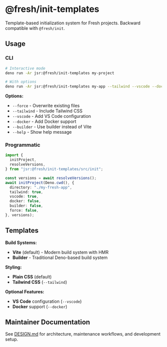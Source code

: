 # @fresh/init-templates

Template-based initialization system for Fresh projects. Backward compatible
with `@fresh/init`.

## Usage

### CLI

```bash
# Interactive mode
deno run -Ar jsr:@fresh/init-templates my-project

# With options
deno run -Ar jsr:@fresh/init-templates my-app --tailwind --vscode --docker
```

**Options:**

- `--force` - Overwrite existing files
- `--tailwind` - Include Tailwind CSS
- `--vscode` - Add VS Code configuration
- `--docker` - Add Docker support
- `--builder` - Use builder instead of Vite
- `--help` - Show help message

### Programmatic

```typescript
import {
  initProject,
  resolveVersions,
} from "jsr:@fresh/init-templates/src/init";

const versions = await resolveVersions();
await initProject(Deno.cwd(), {
  directory: "./my-fresh-app",
  tailwind: true,
  vscode: true,
  docker: false,
  builder: false,
  force: false,
}, versions);
```

## Templates

**Build Systems:**

- **Vite** (default) - Modern build system with HMR
- **Builder** - Traditional Deno-based build system

**Styling:**

- **Plain CSS** (default)
- **Tailwind CSS** (`--tailwind`)

**Optional Features:**

- **VS Code** configuration (`--vscode`)
- **Docker** support (`--docker`)

## Maintainer Documentation

See [DESIGN.md](./DESIGN.md) for architecture, maintenance workflows, and
development setup.
